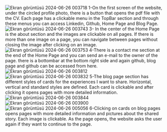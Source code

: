 ![Ekran görüntüsü 2024-06-26 003718](https://github.com/Ali-Demir-58/My_Website.github.io/assets/102052333/b2846688-f9ca-4e87-9a7d-aa60351af0c2)
1-On the first screen of the website, under the circled profile photo, there is a button that opens the pdf file with the CV. Each page has a clickable menu in the TopBar section and through these menus you can access Linkedin, Github, Home Page and Blog Page.
![Ekran görüntüsü 2024-06-26 003743](https://github.com/Ali-Demir-58/My_Website.github.io/assets/102052333/bfa5e991-9df1-4ba2-a107-2092f219531d)
3- In the center of the Home Page is the about section and the images are clickable on all pages. If there is more than one image on a page, you can navigate between pages without closing the image after clicking on an image.
![Ekran görüntüsü 2024-06-26 003753](https://github.com/Ali-Demir-58/My_Website.github.io/assets/102052333/22ddb19f-1046-46dc-8f5a-7df9f693b074)
4-There is a contact me section at the end of the Home Page and you can send an e-mail to the owner of the page. there is a bottombar at the bottom right side and again github, blog page and github can be accessed from here.
![Ekran görüntüsü 2024-06-26 003812](https://github.com/Ali-Demir-58/My_Website.github.io/assets/102052333/d9343ac9-d079-4794-b049-5ac14385b95b)
![Ekran görüntüsü 2024-06-26 003832](https://github.com/Ali-Demir-58/My_Website.github.io/assets/102052333/ee48bd21-5257-4df9-8645-d99a87c45b02)
5-The blog page section has different styles of cards for the experiences I want to share. Horizontal, vertical and standard styles are defined. Each card is clickable and after clicking it opens pages with more detailed information.
![Ekran görüntüsü 2024-06-26 003844](https://github.com/Ali-Demir-58/My_Website.github.io/assets/102052333/fa4924d6-06d4-45d5-8652-4d400a82893e)
![Ekran görüntüsü 2024-06-26 003900](https://github.com/Ali-Demir-58/My_Website.github.io/assets/102052333/9f33614c-ad54-4f69-a874-8fd0482c7839)
![Ekran görüntüsü 2024-06-26 005056](https://github.com/Ali-Demir-58/My_Website.github.io/assets/102052333/15a16c1d-843b-4fe2-8c89-57db7a6cad32)
6-Clicking on cards on blog pages opens pages with more detailed information and pictures about the shared story. Each image is clickable. As the page opens, the website asks the user again if they want to continue to the page.
